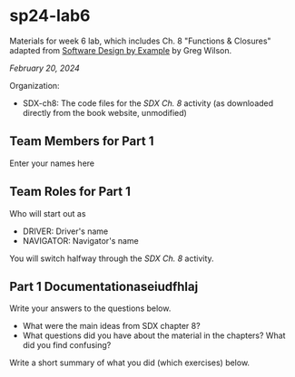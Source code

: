 # sp24-lab6
Materials for week 6 lab, which includes Ch. 8 "Functions & Closures" adapted from [Software Design by Example](https://third-bit.com/sdxpy/) by Greg Wilson.

_February 20, 2024_

Organization:
* SDX-ch8: The code files for the _SDX Ch. 8_ activity (as downloaded directly from the book website, unmodified) 

## Team Members for Part 1
Enter your names here

## Team Roles for Part 1
Who will start out as
* DRIVER: Driver's name
* NAVIGATOR: Navigator's name

You will switch halfway through the _SDX Ch. 8_ activity.

## Part 1 Documentationaseiudfhlaj

Write your answers to the questions below.

* What were the main ideas from SDX chapter 8?
* What questions did you have about the material in the chapters? What did you find confusing?

Write a short summary of what you did (which exercises) below.
